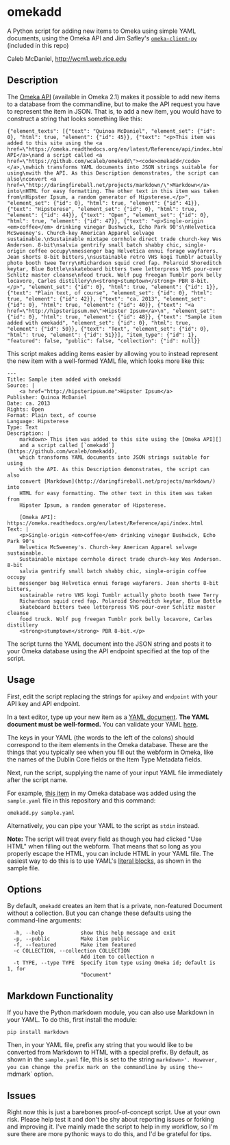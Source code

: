 omekadd
=======

A Python script for adding new items to Omeka using simple YAML
documents, using the Omeka API and Jim Safley's
[`omeka-client-py`](https://github.com/jimsafley/omeka-client-py)
(included in this repo)

Caleb McDaniel, <http://wcm1.web.rice.edu>

Description
-----------

The [Omeka
API](https://omeka.readthedocs.org/en/latest/Reference/api/index.html)
(available in Omeka 2.1) makes it possible to add new items to a
database from the commandline, but to make the API request you have to
represent the item in JSON. That is, to add a new item, you would have
to construct a string that looks something like this:

~~~~ {.json}
{"element_texts": [{"text": "Quinoa McDaniel", "element_set": {"id": 0}, "html": true, "element": {"id": 45}}, {"text": "<p>This item was added to this site using the <a href=\"https://omeka.readthedocs.org/en/latest/Reference/api/index.html\">Omeka API</a>\nand a script called <a href=\"https://github.com/wcaleb/omekadd\"><code>omekadd</code></a>,\nwhich transforms YAML documents into JSON strings suitable for using\nwith the API. As this Description demonstrates, the script can also\nconvert <a href=\"http://daringfireball.net/projects/markdown/\">Markdown</a> into\nHTML for easy formatting. The other text in this item was taken from\nHipster Ipsum, a random generator of Hipsterese.</p>", "element_set": {"id": 0}, "html": true, "element": {"id": 41}}, {"text": "Hipsterese", "element_set": {"id": 0}, "html": true, "element": {"id": 44}}, {"text": "Open", "element_set": {"id": 0}, "html": true, "element": {"id": 47}}, {"text": "<p>Single-origin <em>coffee</em> drinking vinegar Bushwick, Echo Park 90's\nHelvetica McSweeney's. Church-key American Apparel selvage sustainable.\nSustainable mixtape cornhole direct trade church-key Wes Anderson. 8-bit\nsalvia gentrify small batch shabby chic, single-origin coffee occupy\nmessenger bag Helvetica ennui forage wayfarers. Jean shorts 8-bit bitters,\nsustainable retro VHS kogi Tumblr actually photo booth twee Terry\nRichardson squid cred fap. Polaroid Shoreditch keytar, Blue Bottle\nskateboard bitters twee letterpress VHS pour-over Schlitz master cleanse\nfood truck. Wolf pug freegan Tumblr pork belly locavore, Carles distillery\n<strong>stumptown</strong> PBR 8-bit.</p>", "element_set": {"id": 0}, "html": true, "element": {"id": 1}}, {"text": "Plain text, of course", "element_set": {"id": 0}, "html": true, "element": {"id": 42}}, {"text": "ca. 2013", "element_set": {"id": 0}, "html": true, "element": {"id": 40}}, {"text": "<a href=\"http://hipsteripsum.me\">Hipster Ipsum</a>\n", "element_set": {"id": 0}, "html": true, "element": {"id": 48}}, {"text": "Sample item added with omekadd", "element_set": {"id": 0}, "html": true, "element": {"id": 50}}, {"text": "Text", "element_set": {"id": 0}, "html": true, "element": {"id": 51}}], "item_type": {"id": 1}, "featured": false, "public": false, "collection": {"id": null}}
~~~~

This script makes adding items easier by allowing you to instead
represent the new item with a well-formed YAML file, which looks more
like this:

    ---
    Title: Sample item added with omekadd
    Source: |
        <a href="http://hipsteripsum.me">Hipster Ipsum</a>
    Publisher: Quinoa McDaniel
    Date: ca. 2013
    Rights: Open
    Format: Plain text, of course
    Language: Hipsterese
    Type: Text
    Description: |
        markdown> This item was added to this site using the [Omeka API][]
        and a script called [`omekadd`](https://github.com/wcaleb/omekadd),
        which transforms YAML documents into JSON strings suitable for using
        with the API. As this Description demonstrates, the script can also
        convert [Markdown](http://daringfireball.net/projects/markdown/) into
        HTML for easy formatting. The other text in this item was taken from
        Hipster Ipsum, a random generator of Hipsterese.

        [Omeka API]: https://omeka.readthedocs.org/en/latest/Reference/api/index.html
    Text: |
        <p>Single-origin <em>coffee</em> drinking vinegar Bushwick, Echo Park 90's
        Helvetica McSweeney's. Church-key American Apparel selvage sustainable.
        Sustainable mixtape cornhole direct trade church-key Wes Anderson. 8-bit
        salvia gentrify small batch shabby chic, single-origin coffee occupy
        messenger bag Helvetica ennui forage wayfarers. Jean shorts 8-bit bitters,
        sustainable retro VHS kogi Tumblr actually photo booth twee Terry
        Richardson squid cred fap. Polaroid Shoreditch keytar, Blue Bottle
        skateboard bitters twee letterpress VHS pour-over Schlitz master cleanse
        food truck. Wolf pug freegan Tumblr pork belly locavore, Carles distillery
        <strong>stumptown</strong> PBR 8-bit.</p>

The script turns the YAML document into the JSON string and posts it to
your Omeka database using the API endpoint specified at the top of the
script.

Usage
-----

First, edit the script replacing the strings for `apikey` and `endpoint`
with your API key and API endpoint.

In a text editor, type up your new item as a [YAML
document](http://en.wikipedia.org/wiki/YAML). **The YAML document must
be well-formed.** You can validate your YAML
[here](http://yamllint.com).

The keys in your YAML (the words to the left of the colons) should
correspond to the item elements in the Omeka database. These are the
things that you typically see when you fill out the webform in Omeka,
like the names of the Dublin Core fields or the Item Type Metadata
fields.

Next, run the script, supplying the name of your input YAML file
immediately after the script name.

For example, [this item](http://wcaleb.rice.edu/omeka/items/show/94) in
my Omeka database was added using the `sample.yaml` file in this
repository and this command:

    omekadd.py sample.yaml

Alternatively, you can pipe your YAML to the script as `stdin` instead.

**Note:** The script will treat every field as though you had clicked
"Use HTML" when filling out the webform. That means that so long as you
properly escape the HTML, you can include HTML in your YAML file. The
easiest way to do this is to use YAML's [literal
blocks](http://en.wikipedia.org/wiki/YAML#Block_literals), as shown in
the sample file.

Options
-------

By default, `omekadd` creates an item that is a private, non-featured
Document without a collection. But you can change these defaults using
the command-line arguments:

      -h, --help            show this help message and exit
      -p, --public          Make item public
      -f, --featured        Make item featured
      -c COLLECTION, --collection COLLECTION
                            Add item to collection n
      -t TYPE, --type TYPE  Specify item type using Omeka id; default is 1, for
                            "Document"

Markdown Functionality
----------------------

If you have the Python markdown module, you can also use Markdown in
your YAML. To do this, first install the module:

    pip install markdown

Then, in your YAML file, prefix any string that you would like to be
converted from Markdown to HTML with a special prefix. By default, as
shown in the `sample.yaml` file, this is set to the string
`markdown>'. However, you can change the prefix mark on the commandline by using the`--mdmark\`
option.

Issues
------

Right now this is just a barebones proof-of-concept script. Use at your
own risk. Please help test it and don't be shy about reporting issues or
forking and improving it. I've mainly made the script to help in my
workflow, so I'm sure there are more pythonic ways to do this, and I'd
be grateful for tips.
